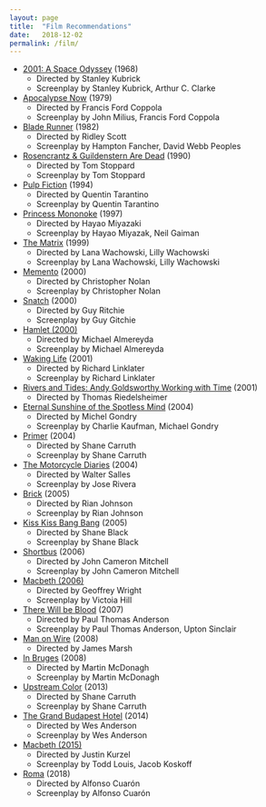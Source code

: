 ```yaml
---
layout: page
title:  "Film Recommendations"
date:   2018-12-02
permalink: /film/
---
```


- [2001: A Space Odyssey] (1968)
    - Directed by Stanley Kubrick
    - Screenplay by Stanley Kubrick, Arthur C. Clarke
- [Apocalypse Now] (1979)
    - Directed by Francis Ford Coppola
    - Screenplay by John Milius, Francis Ford Coppola
- [Blade Runner] (1982)
    - Directed by Ridley Scott
    - Screenplay by Hampton Fancher, David Webb Peoples
- [Rosencrantz & Guildenstern Are Dead] (1990)
    - Directed by Tom Stoppard
    - Screenplay by Tom Stoppard
- [Pulp Fiction] (1994)
    - Directed by Quentin Tarantino
    - Screenplay by Quentin Tarantino
- [Princess Mononoke] (1997)
    - Directed by Hayao Miyazaki
    - Screenplay by Hayao Miyazak, Neil Gaiman
- [The Matrix] (1999)
    - Directed by Lana Wachowski, Lilly Wachowski
    - Screenplay by Lana Wachowski, Lilly Wachowski
- [Memento] (2000)
    - Directed by Christopher Nolan
    - Screenplay by Christopher Nolan
- [Snatch] (2000)
    - Directed by Guy Ritchie
    - Screenplay by Guy Gitchie
- [Hamlet (2000)]
    - Directed by Michael Almereyda
    - Screenplay by Michael Almereyda
- [Waking Life] (2001)
    - Directed by Richard Linklater
    - Screenplay by Richard Linklater
- [Rivers and Tides: Andy Goldsworthy Working with Time] (2001)
    - Directed by Thomas Riedelsheimer
- [Eternal Sunshine of the Spotless Mind] (2004)
    - Directed by Michel Gondry
    - Screenplay by Charlie Kaufman, Michael Gondry
- [Primer] (2004)
    - Directed by Shane Carruth
    - Screenplay by Shane Carruth
- [The Motorcycle Diaries] (2004)
    - Directed by Walter Salles
    - Screenplay by Jose Rivera
- [Brick] (2005)
    - Directed by Rian Johnson
    - Screenplay by Rian Johnson
- [Kiss Kiss Bang Bang] (2005)
    - Directed by Shane Black
    - Screenplay by Shane Black
- [Shortbus] (2006)
    - Directed by John Cameron Mitchell
    - Screenplay by John Cameron Mitchell
- [Macbeth (2006)]
    - Directed by Geoffrey Wright
    - Screenplay by Victoia Hill
- [There Will be Blood] (2007)
    - Directed by Paul Thomas Anderson
    - Screenplay by Paul Thomas Anderson, Upton Sinclair
- [Man on Wire] (2008)
    - Directed by James Marsh
- [In Bruges] (2008)
    - Directed by Martin McDonagh
    - Screenplay by Martin McDonagh
- [Upstream Color] (2013)
    - Directed by Shane Carruth
    - Screenplay by Shane Carruth
- [The Grand Budapest Hotel] (2014)
    - Directed by Wes Anderson
    - Screenplay by Wes Anderson
- [Macbeth (2015)]
    - Directed by Justin Kurzel
    - Screenplay by Todd Louis, Jacob Koskoff
- [Roma] (2018)
    - Directed by Alfonso Cuarón
    - Screenplay by Alfonso Cuarón

[Rivers and Tides: Andy Goldsworthy Working with Time]:https://www.imdb.com/title/tt0307385
[Waking Life]: https://www.imdb.com/title/tt0243017/?ref_=fn_al_tt_1
[Eternal Sunshine of the Spotless Mind]:https://www.imdb.com/title/tt0338013/?ref_=fn_al_tt_1
[Memento]: https://www.imdb.com/title/tt0209144/?ref_=nv_sr_1
[There Will be Blood]: https://www.imdb.com/title/tt0469494/?ref_=fn_al_tt_1
[Apocalypse Now]: https://www.imdb.com/title/tt0078788/?ref_=fn_al_tt_1
[Snatch]: https://www.imdb.com/title/tt0208092/?ref_=fn_al_tt_1
[Princess Mononoke]: https://www.imdb.com/title/tt0119698/?ref_=fn_al_tt_1
[Shortbus]: https://www.imdb.com/title/tt0367027/?ref_=fn_al_tt_1
[Primer]: https://www.imdb.com/title/tt0390384/?ref_=fn_al_tt_1
[Blade Runner]: https://www.imdb.com/title/tt0083658/?ref_=fn_al_tt_1
[The Grand Budapest Hotel]: https://www.imdb.com/title/tt2278388/?ref_=fn_al_tt_1
[Man on Wire]: https://www.imdb.com/title/tt1155592/?ref_=fn_al_tt_1
[2001: A Space Odyssey]: https://www.imdb.com/title/tt0062622/?ref_=fn_al_tt_1
[Brick]: https://www.imdb.com/title/tt0393109/?ref_=fn_al_tt_2
[Kiss Kiss Bang Bang]: https://www.imdb.com/title/tt0373469/?ref_=fn_al_tt_1
[In Bruges]: https://www.imdb.com/title/tt0780536/?ref_=fn_al_tt_1
[Rosencrantz & Guildenstern Are Dead]: https://www.imdb.com/title/tt0100519/?ref_=fn_al_tt_2
[The Motorcycle Diaries]: https://www.imdb.com/title/tt0318462/?ref_=fn_al_tt_1
[Pulp Fiction]: https://www.imdb.com/title/tt0110912/?ref_=fn_al_tt_1
[Hamlet (2000)]: https://www.imdb.com/title/tt0171359/?ref_=fn_al_tt_1
[Macbeth (2006)]: https://www.imdb.com/title/tt0434541/
[Macbeth (2015)]: https://www.imdb.com/title/tt2884018/?ref_=fn_tt_tt_1
[Upstream Color]: https://www.imdb.com/title/tt2084989/?ref_=fn_al_tt_1
[The Matrix]: https://www.imdb.com/title/tt0133093/?ref_=fn_al_tt_1
[Roma]: https://www.imdb.com/title/tt6155172/